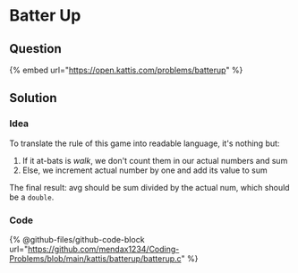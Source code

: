 # Batter Up

## Question

{% embed url="https://open.kattis.com/problems/batterup" %}

## Solution

### Idea

To translate the rule of this game into readable language, it's nothing but:

1. If it at-bats is _walk_, we don't count them in our actual numbers and sum
2. Else, we increment actual number by one and add its value to sum

The final result: avg should be sum divided by the actual num, which should be a `double`.

### Code

{% @github-files/github-code-block url="https://github.com/mendax1234/Coding-Problems/blob/main/kattis/batterup/batterup.c" %}
